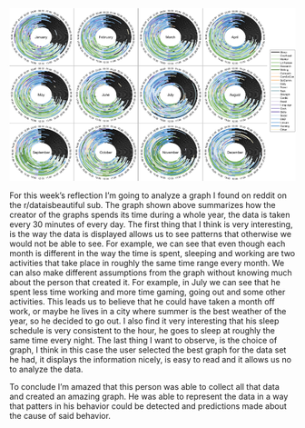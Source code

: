 
![plot](./graph.png)

For this week’s reflection I’m going to analyze a graph I found on reddit on the r/dataisbeautiful sub. The graph shown above summarizes how the creator of the graphs spends its time during a whole year, the data is taken every 30 minutes of every day. The first thing that I think is very interesting, is the way the data is displayed allows us to see patterns that otherwise we would not be able to see. For example, we can see that even though each month is different in the way the time is spent, sleeping and working are two activities that take place in roughly the same time range every month. We can also make different assumptions from the graph without knowing much about the person that created it. For example, in July we can see that he spent less time working and more time gaming, going out and some other activities. This leads us to believe that he could have taken a month off work, or maybe he lives in a city where summer is the best weather of the year, so he decided to go out. I also find it very interesting that his sleep schedule is very consistent to the hour, he goes to sleep at roughly the same time every night. The last thing I want to observe, is the choice of graph, I think in this case the user selected the best graph for the data set he had, it displays the information nicely, is easy to read and it allows us no to analyze the data. 

To conclude I’m amazed that this person was able to collect all that data and created an amazing graph. He was able to represent the data in a way that patters in his behavior could be detected and predictions made about the cause of said behavior. 
